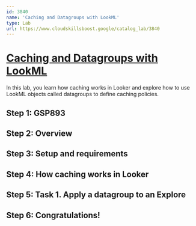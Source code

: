 ```yaml
---
id: 3840
name: 'Caching and Datagroups with LookML'
type: Lab
url: https://www.cloudskillsboost.google/catalog_lab/3840
---
```


# [Caching and Datagroups with LookML](https://www.cloudskillsboost.google/catalog_lab/3840)

In this lab, you learn how caching works in Looker and explore how to use LookML objects called datagroups to define caching policies.

## Step 1: GSP893

## Step 2: Overview

## Step 3: Setup and requirements

## Step 4: How caching works in Looker

## Step 5: Task 1. Apply a datagroup to an Explore

## Step 6: Congratulations!
